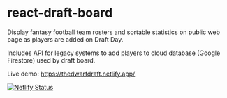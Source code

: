 # react-draft-board
Display fantasy football team rosters and sortable statistics on public web page as players are added on Draft Day.

Includes API for legacy systems to add players to cloud database (Google Firestore) used by draft board.

Live demo: https://thedwarfdraft.netlify.app/

[![Netlify Status](https://api.netlify.com/api/v1/badges/72d29d80-c3eb-45de-9357-0b8749dc1f01/deploy-status)](https://app.netlify.com/sites/thedwarfdraft/deploys)
